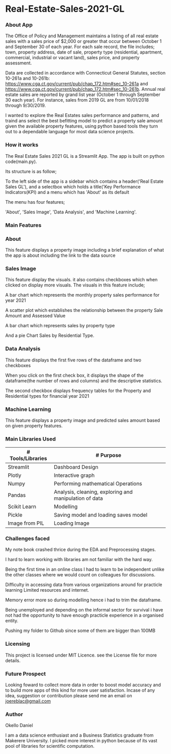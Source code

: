 # Real-Estate-Sales-2021-GL

### About App

The Office of Policy and Management maintains a listing of all real estate sales with a sales price of $2,000 or greater that occur between October 1 and September 30 of each year. For each sale record, the file includes; town, property address, date of sale, property type (residential, apartment, commercial, industrial or vacant land), sales price, and property assessment.

Data are collected in accordance with Connecticut General Statutes, section 10-261a and 10-261b: https://www.cga.ct.gov/current/pub/chap_172.htm#sec_10-261a and https://www.cga.ct.gov/current/pub/chap_172.htm#sec_10-261b. Annual real estate sales are reported by grand list year (October 1 through September 30 each year). For instance, sales from 2019 GL are from 10/01/2018 through 9/30/2019.

I wanted to explore the Real Estates sales performance and patterns, and traind ans select the best befitting model to predict a property sale amount given the available property features, using python based tools they turn out to a dependable language for most data science projects.

### How it works

The Real Estate Sales 2021 GL is a Streamlit App. The app is built on python code(main.py).

Its structure is as follow;

To the left side of the app is a sidebar which contains a header('Real Estate Sales GL'), and a selectbox which holds a title('Key Performance Indicators(KPI) and a menu which has 'About' as its default

The menu has four features;

'About', 'Sales Image', 'Data Analysis', and 'Machine Learning'.

### Main Features

### About

This feature displays a property image including a brief explanation of what the app  is about including the link to the data source


### Sales Image

This feature display the visuals. it also contains checkboxes which when clicked on display more visuals. The visuals in this feature include; 

A bar chart which represents the monthly property sales performance for year 2021

A scatter plot which establishes the relationship between the property Sale Amount and Assessed Value

A bar chart which represents sales by property type

And a pie Chart Sales by Residential Type.

### Data Analysis 

This feature displays the first five rows of the dataframe and two checkboxes

When you click on the first check box, it displays the shape of the dataframe(the number of rows and columns) and the descriptive statistics.

The second checkbox displays frequency tables for the Property and Residential types for financial year 2021

### Machine Learning

This feature displays a property image and predicted sales amount based on given property features.

### Main Libraries Used
  | # Tools/Libraries | # Purpose                                                     |
  |-------------------|---------------------------------------------------------------|
  | Streamlit         | Dashboard Design                                              |
  | Plotly            | Interactive graph                                             |
  | Numpy             | Performing mathematical Operations                            |
  | Pandas            | Analysis, cleaning, exploring and manipulation of data        |
  | Scikit Learn      | Modelling                                                     |
  | Pickle            | Saving model and loading saves model                          |
  | Image from PIL    | Loading Image                                                 |

### Challenges faced

My note book crashed thrice during the EDA and Preprocessing stages.

I hard to learn working with libraries am not familiar with the hard way. 

Being the first time in an online class I had to learn to be independent unlike the other classes where we would count on colleagues for discussions.

Difficulty in accessing data from various organizations around for practicle learning
Limited resources and internet.

Memory error more so during modelling hence i had to trim the dataframe.

Being unemployed and depending on the informal sector for survival i have not had the opportunity to have enough practicle experience in a organised entity.

Pushing my folder to Github since some of them are bigger than 100MB

### Licensing 

This project is licensed under MIT Licence. see the License file for more details.

### Future Prospect

Looking foward to collect more data in order to boost model accuracy and to build more apps of this kind for more user satisfaction. Incase of any idea, suggestion or contribution please send me an email on joereblac@gmail.com

### Author

Okello Daniel

I am a data science enthusiast and a Business Statistics graduate from Makerere University. I picked more interest in python because of its vast pool of libraries for scientific computation.

